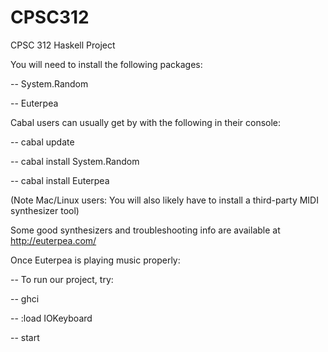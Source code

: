 # CPSC312
CPSC 312 Haskell Project


You will need to install the following packages:

-- System.Random

-- Euterpea


Cabal users can usually get by with the following in their console: 

-- cabal update

-- cabal install System.Random

-- cabal install Euterpea


(Note Mac/Linux users: You will also likely have to install a third-party MIDI synthesizer tool)

Some good synthesizers and troubleshooting info are available at http://euterpea.com/


Once Euterpea is playing music properly:

-- To run our project, try:

-- ghci

-- :load IOKeyboard

-- start
